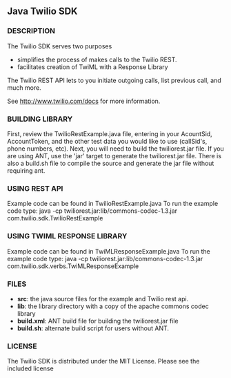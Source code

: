 
## Java Twilio SDK

### DESCRIPTION
The Twilio SDK serves two purposes
 * simplifies the process of makes calls to the Twilio REST.
 * facilitates creation of TwiML with a Response Library
    
The Twilio REST API lets to you initiate outgoing calls, list previous call,
and much more.  

See http://www.twilio.com/docs for more information.


### BUILDING LIBRARY
First, review the TwilioRestExample.java file, entering in your AcountSid,
AccountToken, and the other test data you would like to use (callSid's, phone
numbers, etc). Next, you will need to build the twiliorest.jar file. If you
are using ANT, use the 'jar' target to generate the twiliorest.jar file. There
is also a build.sh file to compile the source and generate the jar file
without requiring ant.

### USING REST API
Example code can be found in TwilioRestExample.java
To run the example code type: 
java -cp twiliorest.jar:lib/commons-codec-1.3.jar com.twilio.sdk.TwilioRestExample

### USING TWIML RESPONSE LIBRARY
Example code can be found in TwiMLResponseExample.java
To run the example code type: 
java -cp twiliorest.jar:lib/commons-codec-1.3.jar com.twilio.sdk.verbs.TwiMLResponseExample

### FILES
* **src**: the java source files for the example and Twilio rest api.
* **lib**: the library directory with a copy of the apache commons codec library 
* **build.xml**: ANT build file for building the twiliorest.jar file
* **build.sh**: alternate build script for users without ANT.  

### LICENSE 
The Twilio SDK is distributed under the MIT License. 
Please see the included license
